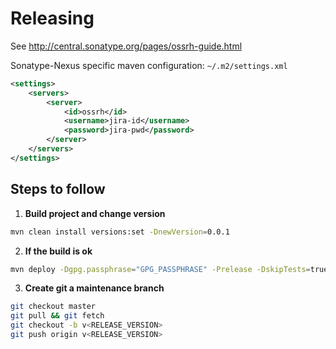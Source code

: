 # Releasing

See http://central.sonatype.org/pages/ossrh-guide.html

Sonatype-Nexus specific maven configuration: `~/.m2/settings.xml`

```xml
<settings>
    <servers>
        <server>
            <id>ossrh</id>
            <username>jira-id</username>
            <password>jira-pwd</password>
        </server>
    </servers>
</settings>
```

## Steps to follow
1. **Build project and change version**
```bash
mvn clean install versions:set -DnewVersion=0.0.1
```
2. **If the build is ok**
```bash
mvn deploy -Dgpg.passphrase="GPG_PASSPHRASE" -Prelease -DskipTests=true
```
3. **Create git a maintenance branch**
```bash
git checkout master
git pull && git fetch
git checkout -b v<RELEASE_VERSION>
git push origin v<RELEASE_VERSION>
```
